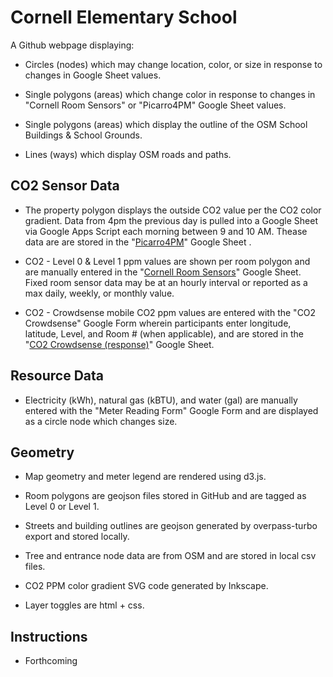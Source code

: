 # Cornell Elementary School 

A Github webpage displaying:

- Circles (nodes) which may change location, color, or size in response to changes in Google Sheet values.

- Single polygons (areas) which change color in response to changes in "Cornell Room Sensors" or "Picarro4PM" Google Sheet values.

- Single polygons (areas) which display the outline of the OSM School Buildings & School Grounds.

- Lines (ways) which display OSM roads and paths.

## CO2 Sensor Data

- The property polygon displays the outside CO2 value per the CO2 color gradient. Data from 4pm the previous day is pulled into a Google Sheet via Google Apps Script each morning between 9 and 10 AM. Thease data are are stored in the "[Picarro4PM](https://docs.google.com/spreadsheets/d/e/2PACX-1vT7Pfesayb3ZWqTwZC_tRmkTd_Q4xOb1LEumaloOSByqkxR_bCY5duYzvVfn8DuupaORpeKQ64zHzHR/pubhtml)" Google Sheet .

- CO2 - Level 0 & Level 1 ppm values are shown per room polygon and are manually entered in the "[Cornell Room Sensors](https://docs.google.com/spreadsheets/d/e/2PACX-1vQ-d_NzjzpbEVKq66-RUzki_3-oo_lPvFHGhuIrOnMY-VIigGVjP2b5OqIJcaYolE-z88vxhaOGumut/pubhtml?gid=1809780250&single=true)" Google Sheet. Fixed room sensor data may be at an hourly interval or reported as a max daily, weekly, or monthly value. 

- CO2 - Crowdsense mobile CO2 ppm values are entered with the "CO2 Crowdsense" Google Form wherein participants enter longitude, latitude, Level, and Room # (when applicable), and are stored in the "[CO2 Crowdsense (response)](https://docs.google.com/spreadsheets/d/e/2PACX-1vTT1AN5PpyoMPB2_IjV4RfPVRZCGMUTQN_uBEA_pgf6NbrelQ6tntjiysCeECEOoXwc5RuDyaP1DCB-/pubhtml?gid=768142103&single=true)" Google Sheet.

## Resource Data

- Electricity (kWh), natural gas (kBTU), and water (gal) are manually entered with the "Meter Reading Form" Google Form and are displayed as a circle node which changes size.

## Geometry

- Map geometry and meter legend are rendered using d3.js.

- Room polygons are geojson files stored in GitHub and are tagged as Level 0 or Level 1. 

- Streets and building outlines are geojson generated by overpass-turbo export and stored locally. 

- Tree and entrance node data are from OSM and are stored in local csv files.

- CO2 PPM color gradient SVG code generated by Inkscape. 

- Layer toggles are html + css.

## Instructions

- Forthcoming
